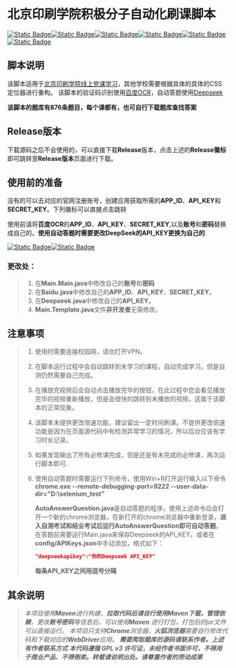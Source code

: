 # 北京印刷学院积极分子自动化刷课脚本
[![Static Badge](https://img.shields.io/badge/%E4%BD%9C%E8%80%85-%E6%98%9F%E8%AE%B0-green?logo=github&link=https%3A%2F%2Fgithub.com%2Fstarnotes-xj)](https://github.com/starnotes-xj)[![Static Badge](https://img.shields.io/badge/%E4%BD%9C%E8%80%85%E9%82%AE%E7%AE%B1-starnotes%40qq.com-green?logo=github)](https://github.com/starnotes-xj)[![Static Badge](https://img.shields.io/badge/%E5%8C%97%E4%BA%AC%E5%8D%B0%E5%88%B7%E5%AD%A6%E9%99%A2-BIGC-blue?logo=counterstrike)](https://www.bigc.edu.cn/)[![Static Badge](https://img.shields.io/badge/Selenium-version%3A4.30.0-green?logo=selenium)](https://mvnrepository.com/artifact/org.seleniumhq.selenium/selenium-java)[![Static Badge](https://img.shields.io/badge/%20LICENSE-GPL3.0-green)](https://github.com/starnotes-xj/Fuck-BIGC-JJFZ?tab=GPL-3.0-1-ov-file#readme)[![Static Badge](https://img.shields.io/badge/RELEASE-v2.0-green?logo=github)](https://github.com/starnotes-xj/Fuck-BIGC-JJFZ/releases)

## 脚本说明

该脚本适用于[北京印刷学院线上党课学习](http://xscdx.bigc.edu.cn/)，其他学校需要根据具体的具体的CSS定位器进行重构。
该脚本的验证码识别使用[百度OCR](https://cloud.baidu.com/product/ocr)，自动答题使用[Deepseek](https://www.deepseek.com/)

**该脚本的题库有876条题目，每个课都有，也可自行下载题库查找答案**

## Release版本

下载源码之后不会使用的，可以直接下载**Release**版本，点击上述的**Release徽标**即可跳转至**Release版本**页面进行下载。

## 使用前的准备

没有的可以去对应的官网注册账号，创建应用获取所需的**APP_ID**、**API_KEY**和**SECRET_KEY**。下列徽标可以直接点击跳转

使用前请将**百度OCR**的**APP_ID**、**API_KEY**、**SECRET_KEY**,以及**账号**和**密码**替换成自己的。**使用自动答题时需要更改DeepSeek的API_KEY更换为自己的**

[![Static Badge](https://img.shields.io/badge/%E7%99%BE%E5%BA%A6OCR-%E7%82%B9%E5%87%BB%E6%AD%A4%E5%A4%84-green?logo=baidu)](https://cloud.baidu.com/product/ocr)[![Static Badge](https://img.shields.io/badge/DeepSeek-API%E5%B9%B3%E5%8F%B0%E7%82%B9%E5%87%BB%E6%AD%A4%E5%A4%84-green)](https://platform.deepseek.com/)

### **更改处：**

> 1. 在**Main.Main.java**中修改自己的**账号**和**密码**
> 2. 在**Baidu.java**中修改自己的**APP_ID**、**API_KEY**、**SECRET_KEY**。
> 3. 在**Deepseek.java**中修改自己的**API_KEY**。
> 4. **Main.Template.java**文件**非开发者**无需修改。

## 注意事项

> 1. 使用时需要连接校园网，请勿打开VPN。
>
> 2. 在脚本运行过程中会自动跳转到未学习的课程，自动完成学习。但是自测仍然需要自己完成。
>
> 3. 在播放完视频后会自动点击播放完毕的按钮，在此过程中您会看见播放完毕的视频重新播放，但是会很快的跳转到未播放的视频，这属于该脚本的正常现象。
>
> 4. 该脚本未提供更改倍速功能，建议留出一定时间刷课。不提供更改倍速功能是因为在页面源代码中有检测异常学习的情况，所以后台应该有学习时长记录。
>
> 5. 如果发现输出了所有必修课完成，但是还是有未完成的必修课，再次运行脚本即可.
>
> 6. 使用自动答题时需要运行下列命令，使用Win+R打开运行输入以下命令
>    **chrome.exe --remote-debugging-port=9222 --user-data-dir="D:\selenium_test"**
>
>    **AutoAnswerQuestion.java**是自动答题的程序，使用上述命令后会打开一个新的chrome浏览器，在新打开的chrome浏览器中重新登录，**进入自测考试和结业考试后运行AutoAnswerQuestion即可自动答题**。在答题前需要运行Main.java来保存Deepseek的API_KEY。或者在**config/APIKeys.json**中手动添加，格式如下：
>
>    ```json
>    "deepseekapikey":"你的Deepseek API_KEY"
>    ```
>
>    **每条API_KEY之间用逗号分隔**

## 其余说明

> *本项目使用**Maven**进行构建，**拉取代码后请自行使用Maven下载，管理依赖**，更改**账号密码**等信息后，可以使用**Maven***
> *进行打包，打包后的jar文件可以直接运行。*
> *本项目只支持**Chrome**浏览器，**火狐浏览器**需要自行修改代码和下载对应的**WebDriver**应用。*
> ***需要爬取题库的源码请联系作者。上述有作者联系方式***
> ***本代码遵循 GPL v3 许可证，未经作者书面许可，不得用于商业产品、不得倒卖。转载请说明出处。请尊重作者的劳动成果***









